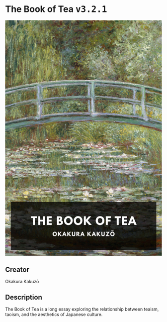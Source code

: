 
# The Book of Tea <kbd>v3.2.1</kbd>

<center>
  <img src="./cover-1024.jpg"/>
</center>

## Creator
Okakura Kakuzō

## Description
The Book of Tea is a long essay exploring the relationship between teaism, taoism, and the aesthetics of Japanese culture.
